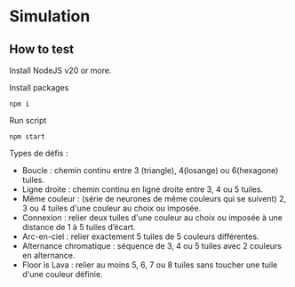 # Simulation

## How to test

Install NodeJS v20 or more.

Install packages
```
npm i
```

Run script
```
npm start
```



Types de défis :
* Boucle : chemin continu entre 3 (triangle), 4(losange) ou 6(hexagone) tuiles.
* Ligne droite : chemin continu en ligne droite entre 3, 4 ou 5 tuiles.
* Même couleur : (série de neurones de même couleurs qui se suivent) 2, 3 ou 4 tuiles d'une couleur au choix ou imposée.
* Connexion : relier deux tuiles d'une couleur au choix ou imposée à une distance de 1 à 5 tuiles d’écart.
* Arc-en-ciel : relier exactement 5 tuiles de 5 couleurs différentes.
* Alternance chromatique : séquence de 3, 4 ou 5 tuiles avec 2 couleurs en alternance.
* Floor is Lava : relier au moins 5, 6, 7 ou 8 tuiles sans toucher une tuile d'une couleur définie.